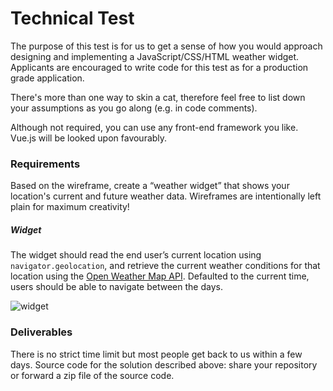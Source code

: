 # Technical Test

The purpose of this test is for us to get a sense of how you would approach designing and implementing a JavaScript/CSS/HTML weather widget. Applicants are encouraged to write code for this test as for a production grade application.

There's more than one way to skin a cat, therefore feel free to list down your assumptions as you go along (e.g. in code comments).

Although not required, you can use any front-end framework you like. Vue.js will be looked upon favourably.

### Requirements

Based on the wireframe, create a “weather widget” that shows your location's current and future weather data. Wireframes are intentionally left plain for maximum creativity!

##### Widget

The widget should read the end user’s current location using `navigator.geolocation`, and retrieve the current weather conditions for that location using the [Open Weather Map API](https://openweathermap.org/api). Defaulted to the current time, users should be able to navigate between the days.

![widget](https://github.com/koaladev/interviews/blob/master/front-end/weather-widget/weather-widget.jpg)

### Deliverables

There is no strict time limit but most people get back to us within a few days. Source code for the solution described above: share your repository or forward a zip file of the source code.
